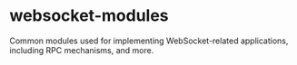 # websocket-modules

Common modules used for implementing WebSocket-related applications, including RPC mechanisms, and more.
